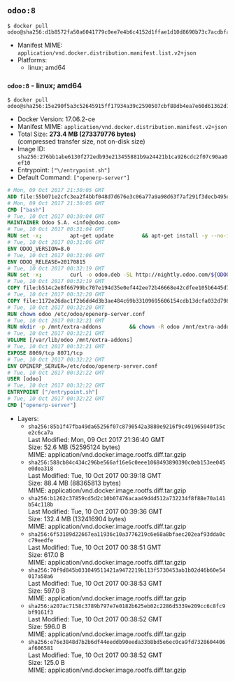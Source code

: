 ## `odoo:8`

```console
$ docker pull odoo@sha256:d1b8572fa50a6041779c0ee7e4b6c4152d1ffae1d10d8690b73c7acdbfa03bfc
```

-	Manifest MIME: `application/vnd.docker.distribution.manifest.list.v2+json`
-	Platforms:
	-	linux; amd64

### `odoo:8` - linux; amd64

```console
$ docker pull odoo@sha256:15e290f5a3c52645915ff17934a39c2590507cbf88db4ea7e60d61362d76cf11
```

-	Docker Version: 17.06.2-ce
-	Manifest MIME: `application/vnd.docker.distribution.manifest.v2+json`
-	Total Size: **273.4 MB (273379776 bytes)**  
	(compressed transfer size, not on-disk size)
-	Image ID: `sha256:276bb1abe6130f272edb93e213455881b9a24421b1ca926cdc2f07c90aa0ef10`
-	Entrypoint: `["\/entrypoint.sh"]`
-	Default Command: `["openerp-server"]`

```dockerfile
# Mon, 09 Oct 2017 21:30:05 GMT
ADD file:55b071e2cfc3ea2f4bbf048d7d676e3c06a77a9a98d63f7af291f3decb495ec8 in / 
# Mon, 09 Oct 2017 21:30:05 GMT
CMD ["bash"]
# Tue, 10 Oct 2017 00:30:04 GMT
MAINTAINER Odoo S.A. <info@odoo.com>
# Tue, 10 Oct 2017 00:31:04 GMT
RUN set -x;         apt-get update         && apt-get install -y --no-install-recommends             ca-certificates             curl             node-less             node-clean-css             python-gevent             python-pip             python-pyinotify             python-renderpm             python-support         && curl -o wkhtmltox.deb -SL http://nightly.odoo.com/extra/wkhtmltox-0.12.1.2_linux-jessie-amd64.deb         && echo '40e8b906de658a2221b15e4e8cd82565a47d7ee8 wkhtmltox.deb' | sha1sum -c -         && dpkg --force-depends -i wkhtmltox.deb         && apt-get -y install -f --no-install-recommends         && apt-get purge -y --auto-remove -o APT::AutoRemove::RecommendsImportant=false -o APT::AutoRemove::SuggestsImportant=false npm         && rm -rf /var/lib/apt/lists/* wkhtmltox.deb         && pip install psycogreen==1.0
# Tue, 10 Oct 2017 00:31:06 GMT
ENV ODOO_VERSION=8.0
# Tue, 10 Oct 2017 00:31:06 GMT
ENV ODOO_RELEASE=20170815
# Tue, 10 Oct 2017 00:32:19 GMT
RUN set -x;         curl -o odoo.deb -SL http://nightly.odoo.com/${ODOO_VERSION}/nightly/deb/odoo_${ODOO_VERSION}.${ODOO_RELEASE}_all.deb         && echo '5835e966a07e5684b4f7bcc39585276b0bb68254 odoo.deb' | sha1sum -c -         && dpkg --force-depends -i odoo.deb         && apt-get update         && apt-get -y install -f --no-install-recommends         && rm -rf /var/lib/apt/lists/* odoo.deb
# Tue, 10 Oct 2017 00:32:19 GMT
COPY file:b514c2e8f66799bc707e194d35e0ef442ee72b46668e42cdfee105b6445d7eb0 in / 
# Tue, 10 Oct 2017 00:32:20 GMT
COPY file:1172e26dac1f2b6dd4d3b3ae484c69b33109695606154cdb13dcfa032d798e88 in /etc/odoo/ 
# Tue, 10 Oct 2017 00:32:20 GMT
RUN chown odoo /etc/odoo/openerp-server.conf
# Tue, 10 Oct 2017 00:32:21 GMT
RUN mkdir -p /mnt/extra-addons         && chown -R odoo /mnt/extra-addons
# Tue, 10 Oct 2017 00:32:21 GMT
VOLUME [/var/lib/odoo /mnt/extra-addons]
# Tue, 10 Oct 2017 00:32:21 GMT
EXPOSE 8069/tcp 8071/tcp
# Tue, 10 Oct 2017 00:32:22 GMT
ENV OPENERP_SERVER=/etc/odoo/openerp-server.conf
# Tue, 10 Oct 2017 00:32:22 GMT
USER [odoo]
# Tue, 10 Oct 2017 00:32:22 GMT
ENTRYPOINT ["/entrypoint.sh"]
# Tue, 10 Oct 2017 00:32:22 GMT
CMD ["openerp-server"]
```

-	Layers:
	-	`sha256:85b1f47fba49da65256f07c8790542a3880e9216f9c491965040f35ce2c6ca7a`  
		Last Modified: Mon, 09 Oct 2017 21:36:40 GMT  
		Size: 52.6 MB (52595124 bytes)  
		MIME: application/vnd.docker.image.rootfs.diff.tar.gzip
	-	`sha256:588cb84c434c296be566af16e6c0eee1068493890390c0eb153ee045e0dea318`  
		Last Modified: Tue, 10 Oct 2017 00:39:18 GMT  
		Size: 88.4 MB (88365813 bytes)  
		MIME: application/vnd.docker.image.rootfs.diff.tar.gzip
	-	`sha256:b1262c37859cd5d2c10b07476acaa49d4d512a732234f8f88e70a141b54c118b`  
		Last Modified: Tue, 10 Oct 2017 00:39:36 GMT  
		Size: 132.4 MB (132416904 bytes)  
		MIME: application/vnd.docker.image.rootfs.diff.tar.gzip
	-	`sha256:6f53189d22667ea11936c10a3776219c6e68a8bfaec202eaf93dda0cc79eedfe`  
		Last Modified: Tue, 10 Oct 2017 00:38:51 GMT  
		Size: 617.0 B  
		MIME: application/vnd.docker.image.rootfs.diff.tar.gzip
	-	`sha256:70f9d845b031049511421a9472219b113f5730453ab1b02d46b60e54017a58a6`  
		Last Modified: Tue, 10 Oct 2017 00:38:53 GMT  
		Size: 597.0 B  
		MIME: application/vnd.docker.image.rootfs.diff.tar.gzip
	-	`sha256:a207ac7158c3789b797e7e0182b625eb02c2286d5339e209cc6c8fc9bf9161f3`  
		Last Modified: Tue, 10 Oct 2017 00:38:52 GMT  
		Size: 596.0 B  
		MIME: application/vnd.docker.image.rootfs.diff.tar.gzip
	-	`sha256:e76e3848d7b2b6df44eeddb90eeda33b8bd5e6ec0ca9fd7328604406af606581`  
		Last Modified: Tue, 10 Oct 2017 00:38:52 GMT  
		Size: 125.0 B  
		MIME: application/vnd.docker.image.rootfs.diff.tar.gzip
